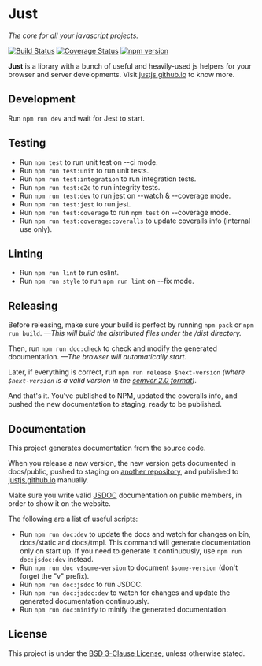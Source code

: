 # Just

*The core for all your javascript projects.*

[![Build Status](https://travis-ci.org/justjs/just.svg?branch=master)](https://travis-ci.org/justjs/just) [![Coverage Status](https://coveralls.io/repos/github/justjs/just/badge.svg?branch=master)](https://coveralls.io/github/justjs/just?branch=master) [![npm version](https://badge.fury.io/js/%40just-js%2Fjust.svg)](https://badge.fury.io/js/%40just-js%2Fjust)

**Just** is a library with a bunch of useful and heavily-used js helpers for your browser and server developments. Visit [justjs.github.io](https://justjs.github.io/) to know more.

## Development

Run ``` npm run dev ``` and wait for Jest to start.

## Testing

- Run ``` npm test ``` to run unit test on --ci mode.
- Run ``` npm run test:unit ``` to run unit tests.
- Run ``` npm run test:integration ``` to run integration tests.
- Run ``` npm run test:e2e ``` to run integrity tests.
- Run ``` npm run test:dev ``` to run jest on --watch & --coverage mode.
- Run ``` npm run test:jest ``` to run jest.
- Run ``` npm run test:coverage ``` to run ``` npm test ``` on --coverage mode.
- Run ``` npm run test:coverage:coveralls ``` to update coveralls info (internal use only).

## Linting

- Run ``` npm run lint ``` to run eslint.
- Run ``` npm run style ``` to run ``` npm run lint ``` on --fix mode.

## Releasing

Before releasing, make sure your build is perfect by running ``` npm pack ``` or ``` npm run build ```. *—This will build the
distributed files under the /dist directory.*

Then, run ``` npm run doc:check ``` to check and modify the generated documentation. *—The browser will automatically start.*

Later, if everything is correct, run ``` npm run release $next-version ``` *(where ``` $next-version ``` is a valid version in the [semver 2.0 format](https://semver.org/spec/v2.0.0.html)).*

And that's it. You've published to NPM, updated the coveralls info, and pushed the new documentation to staging, ready to be published.

## Documentation

This project generates documentation from the source code.

When you release a new version, the new version gets documented in docs/public, pushed to staging on [another repository](https://github.com/justjs/justjs.github.io), and published to [justjs.github.io](https://justjs.github.io) manually.

Make sure you write valid [JSDOC](https://github.com/jsdoc/jsdoc) documentation on public members, in order to show it on the website.

The following are a list of useful scripts:
- Run ``` npm run doc:dev ``` to update the docs and watch for changes on bin, docs/static and docs/tmpl. This command will generate documentation only on start up. If you need to generate it continuously, use ``` npm run doc:jsdoc:dev ``` instead.
- Run ``` npm run doc v$some-version ``` to document ``` $some-version ``` (don't forget the "v" prefix).
- Run ``` npm run doc:jsdoc ``` to run JSDOC.
- Run ``` npm run doc:jsdoc:dev ``` to watch for changes and update the generated documentation continuously.
- Run ``` npm run doc:minify ``` to minify the generated documentation.

## License

This project is under the [BSD 3-Clause License](LICENSE), unless otherwise stated.
